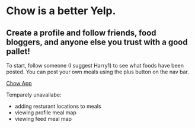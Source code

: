 # Chow is a better Yelp.

## Create a profile and follow friends, food bloggers, and anyone else you trust with a good pallet!

To start, follow someone (I suggest Harry1) to see what foods have been posted. You can post your own meals using the plus button on the nav bar.

[Chow App](https://chow.yachts/)

Temparely unavailabe:
 - adding resturant locations to meals
 - viewing profile meal map
 - viewing feed meal map